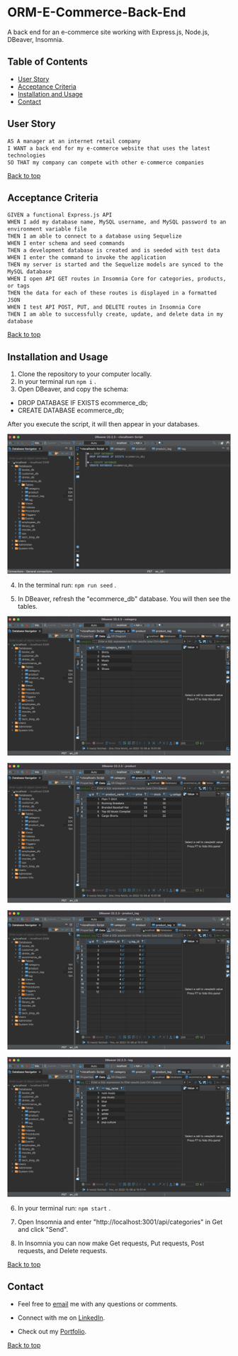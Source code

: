 # ORM-E-Commerce-Back-End
A back end for an e-commerce site working with Express.js, Node.js, DBeaver, Insomnia.

## Table of Contents

- [User Story](#user-story)
- [Acceptance Criteria](#acceptance-criteria)
- [Installation and Usage](#installation-and-usage)
- [Contact](#contact)

## User Story

    AS A manager at an internet retail company
    I WANT a back end for my e-commerce website that uses the latest technologies
    SO THAT my company can compete with other e-commerce companies  

[Back to top](#orm-e-commerce-back-end)

## Acceptance Criteria

    GIVEN a functional Express.js API
    WHEN I add my database name, MySQL username, and MySQL password to an environment variable file
    THEN I am able to connect to a database using Sequelize
    WHEN I enter schema and seed commands
    THEN a development database is created and is seeded with test data
    WHEN I enter the command to invoke the application
    THEN my server is started and the Sequelize models are synced to the MySQL database
    WHEN I open API GET routes in Insomnia Core for categories, products, or tags
    THEN the data for each of these routes is displayed in a formatted JSON
    WHEN I test API POST, PUT, and DELETE routes in Insomnia Core
    THEN I am able to successfully create, update, and delete data in my database

[Back to top](#orm-e-commerce-back-end)

## Installation and Usage

1. Clone the repository to your computer locally.
2. In your terminal run `npm i` .
3. Open DBeaver, and copy the schema: 

- DROP DATABASE IF EXISTS ecommerce_db;
- CREATE DATABASE ecommerce_db;

After you execute the script, it will then appear in your databases.

![dbeaver](./assets/dbeaverschema.png)

4. In the terminal run: `npm run seed` .

5. In DBeaver, refresh the "ecommerce_db" database. You will then see the tables.

![category](./assets/category.png)

![product](./assets/product.png)

![product_tag](./assets/producttag.png)

![tag](./assets/tag.png)

6. In your terminal run: `npm start` .

7. Open Insomnia and enter "http://localhost:3001/api/categories" in Get and click "Send".

8. In Insomnia you can now make Get requests, Put requests, Post requests, and Delete requests.

[Back to top](#orm-e-commerce-back-end)

## Contact

- Feel free to [email](mailto:k.drummond528@gmail.com) me with any questions or comments.

- Connect with me on [LinkedIn](https://www.linkedin.com/in/karinadrummond/).

- Check out my [Portfolio](https://kdrummond528.github.io/React_Portfolio/).

[Back to top](#orm-e-commerce-back-end)


